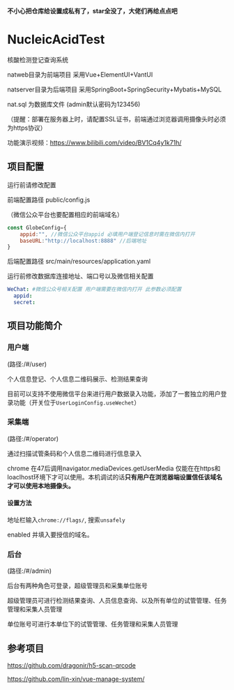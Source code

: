 **不小心把仓库给设置成私有了，star全没了，大佬们再给点点吧**

# NucleicAcidTest
核酸检测登记查询系统

natweb目录为前端项目 采用Vue+ElementUI+VantUI

natserver目录为后端项目 采用SpringBoot+SpringSecurity+Mybatis+MySQL

nat.sql 为数据库文件 (admin默认密码为123456)

（提醒：部署在服务器上时，请配置SSL证书，前端通过浏览器调用摄像头时必须为https协议）

功能演示视频：https://www.bilibili.com/video/BV1Cq4y1k71h/

## 项目配置

运行前请修改配置

前端配置路径 public/config.js

（微信公众平台也要配置相应的前端域名）

```javascript
const GlobeConfig={
    appid:"", //微信公众平台appid 必填用户端登记信息时需在微信内打开
    baseURL:"http://localhost:8888" //后端地址
}
```

后端配置路径 src/main/resources/application.yaml

运行前修改数据库连接地址、端口号以及微信相关配置

```yaml
WeChat: #微信公众号相关配置 用户端需要在微信内打开 此参数必须配置
  appid: 
  secret: 
```

## 项目功能简介

### 用户端

(路径:/#/user)

个人信息登记、个人信息二维码展示、检测结果查询

目前可以支持不使用微信平台来进行用户数据录入功能，添加了一套独立的用户登录功能（开关位于`UserLoginConfig.useWechet`）

### 采集端

(路径:/#/operator)

通过扫描试管条码和个人信息二维码进行信息录入

chrome 在47后调用navigator.mediaDevices.getUserMedia 仅能在在https和 loaclhost环境下才可以使用。本机调试的话**只有用户在浏览器端设置信任该域名才可以使用本地摄像头。**

#### 设置方法

地址栏输入`chrome://flags/`, 搜索`unsafely`

enabled 并填入要授信的域名。

### 后台

(路径:/#/admin)

后台有两种角色可登录，超级管理员和采集单位账号

超级管理员可进行检测结果查询、人员信息查询、以及所有单位的试管管理、任务管理和采集人员管理

单位账号可进行本单位下的试管管理、任务管理和采集人员管理

## 参考项目

https://github.com/dragonir/h5-scan-qrcode

https://github.com/lin-xin/vue-manage-system/
